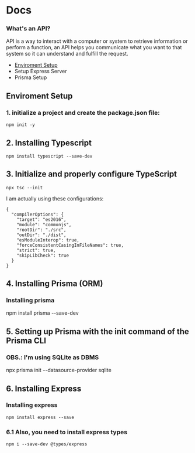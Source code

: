 # Docs
### What's an API?
API is a way to interact with a computer or system to retrieve information or perform a function, an API helps you communicate what you want to that system so it can understand and fulfill the request.

- [Enviroment Setup](#enviroment-setup)
- Setup Express Server
- Prisma Setup


## Enviroment Setup

### 1. initialize a project and create the package.json file:

```npm init -y```

## 2. Installing Typescript

```npm install typescript --save-dev```

## 3. Initialize and properly configure TypeScript

```npx tsc --init```

I am actually using these configurations:

```{
{
  "compilerOptions": {
    "target": "es2016",
    "module": "commonjs",
    "rootDir": "./src",
    "outDir": "./dist",
    "esModuleInterop": true,
    "forceConsistentCasingInFileNames": true,
    "strict": true,
    "skipLibCheck": true
  }
}
```

## 4. Installing Prisma (ORM)
### Installing prisma
npm install prisma --save-dev

## 5. Setting up Prisma with the init command of the Prisma CLI
### OBS.: I'm using SQLite as DBMS
npx prisma init --datasource-provider sqlite

## 6. Installing Express
### Installing express
```npm install express --save```

### 6.1 Also, you need to install express types
```npm i --save-dev @types/express```
